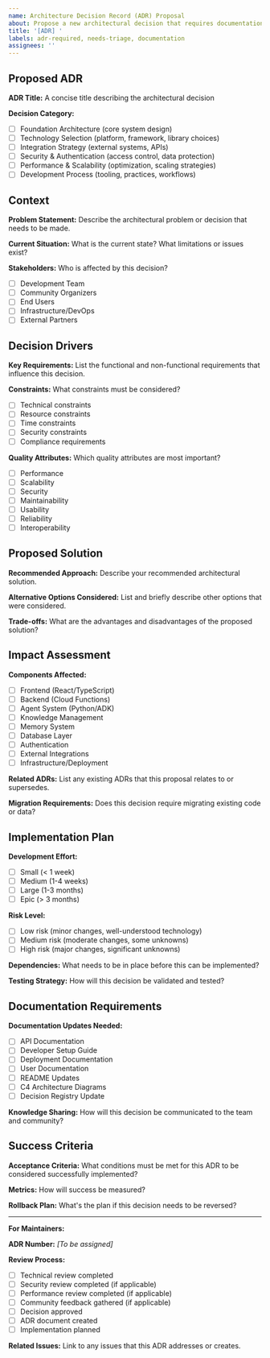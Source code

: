 ```yaml
---
name: Architecture Decision Record (ADR) Proposal
about: Propose a new architectural decision that requires documentation
title: '[ADR] '
labels: adr-required, needs-triage, documentation
assignees: ''
---
```


## Proposed ADR

**ADR Title:**
A concise title describing the architectural decision

**Decision Category:**
- [ ] Foundation Architecture (core system design)
- [ ] Technology Selection (platform, framework, library choices)
- [ ] Integration Strategy (external systems, APIs)
- [ ] Security & Authentication (access control, data protection)
- [ ] Performance & Scalability (optimization, scaling strategies)
- [ ] Development Process (tooling, practices, workflows)

## Context

**Problem Statement:**
Describe the architectural problem or decision that needs to be made.

**Current Situation:**
What is the current state? What limitations or issues exist?

**Stakeholders:**
Who is affected by this decision?
- [ ] Development Team
- [ ] Community Organizers
- [ ] End Users
- [ ] Infrastructure/DevOps
- [ ] External Partners

## Decision Drivers

**Key Requirements:**
List the functional and non-functional requirements that influence this decision.

**Constraints:**
What constraints must be considered?
- [ ] Technical constraints
- [ ] Resource constraints
- [ ] Time constraints
- [ ] Security constraints
- [ ] Compliance requirements

**Quality Attributes:**
Which quality attributes are most important?
- [ ] Performance
- [ ] Scalability
- [ ] Security
- [ ] Maintainability
- [ ] Usability
- [ ] Reliability
- [ ] Interoperability

## Proposed Solution

**Recommended Approach:**
Describe your recommended architectural solution.

**Alternative Options Considered:**
List and briefly describe other options that were considered.

**Trade-offs:**
What are the advantages and disadvantages of the proposed solution?

## Impact Assessment

**Components Affected:**
- [ ] Frontend (React/TypeScript)
- [ ] Backend (Cloud Functions)
- [ ] Agent System (Python/ADK)
- [ ] Knowledge Management
- [ ] Memory System
- [ ] Database Layer
- [ ] Authentication
- [ ] External Integrations
- [ ] Infrastructure/Deployment

**Related ADRs:**
List any existing ADRs that this proposal relates to or supersedes.

**Migration Requirements:**
Does this decision require migrating existing code or data?

## Implementation Plan

**Development Effort:**
- [ ] Small (< 1 week)
- [ ] Medium (1-4 weeks)
- [ ] Large (1-3 months)
- [ ] Epic (> 3 months)

**Risk Level:**
- [ ] Low risk (minor changes, well-understood technology)
- [ ] Medium risk (moderate changes, some unknowns)
- [ ] High risk (major changes, significant unknowns)

**Dependencies:**
What needs to be in place before this can be implemented?

**Testing Strategy:**
How will this decision be validated and tested?

## Documentation Requirements

**Documentation Updates Needed:**
- [ ] API Documentation
- [ ] Developer Setup Guide
- [ ] Deployment Documentation
- [ ] User Documentation
- [ ] README Updates
- [ ] C4 Architecture Diagrams
- [ ] Decision Registry Update

**Knowledge Sharing:**
How will this decision be communicated to the team and community?

## Success Criteria

**Acceptance Criteria:**
What conditions must be met for this ADR to be considered successfully implemented?

**Metrics:**
How will success be measured?

**Rollback Plan:**
What's the plan if this decision needs to be reversed?

---

**For Maintainers:**

**ADR Number:** _[To be assigned]_

**Review Process:**
- [ ] Technical review completed
- [ ] Security review completed (if applicable)
- [ ] Performance review completed (if applicable)
- [ ] Community feedback gathered (if applicable)
- [ ] Decision approved
- [ ] ADR document created
- [ ] Implementation planned

**Related Issues:**
Link to any issues that this ADR addresses or creates.